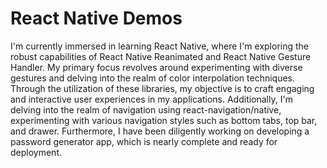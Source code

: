
# React Native Demos

I'm currently immersed in learning React Native, where I'm exploring the robust capabilities of React Native Reanimated and React Native Gesture Handler. My primary focus revolves around experimenting with diverse gestures and delving into the realm of color interpolation techniques. Through the utilization of these libraries, my objective is to craft engaging and interactive user experiences in my applications. Additionally, I'm delving into the realm of navigation using react-navigation/native, experimenting with various navigation styles such as bottom tabs, top bar, and drawer. Furthermore, I have been diligently working on developing a password generator app, which is nearly complete and ready for deployment.






